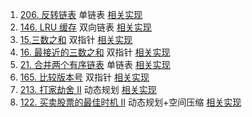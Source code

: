 1. [206. 反转链表](https://leetcode.cn/problems/reverse-linked-list/description/)               单链表      [相关实现](00_LinkedList/206_LC_E_ReverseLinkedList.cpp)
2. [146. LRU 缓存](https://leetcode.cn/problems/lru-cache/description/)                         双向链表    [相关实现](00_LinkedList/146_LC_M_LRU.cpp)
3. [15.三数之和](https://leetcode.cn/problems/3sum/description/)                                双指针      [相关实现](01_DoublePointer/15_LC_M_3Sums.cpp)
4. [16. 最接近的三数之和](https://leetcode.cn/problems/3sum-closest/description/)                双指针      [相关实现](01_DoublePointer/16_LC_M_3Sum-Closest.cpp)
5. [21. 合并两个有序链表](https://leetcode.cn/problems/merge-two-sorted-lists/description/)      单链表      [相关实现](00_LinkedList/21_LC_E_Merge-Two-Sorted-Lists.cpp)
6. [165. 比较版本号](https://leetcode.cn/problems/compare-version-numbers/description/)          双指针      [相关实现](01_DoublePointer/165_LC_M_Compare-Version-Numbers.cpp)
7. [213. 打家劫舍 II](https://leetcode-cn.com/problems/house-robber-ii/)                         动态规划   [相关实现](02_DP/213_LC_M_house-robber-ii.cpp)
8. [122. 买卖股票的最佳时机 II](https://leetcode.cn/problems/best-time-to-buy-and-sell-stock-ii/description)    动态规划+空间压缩 [相关实现]()